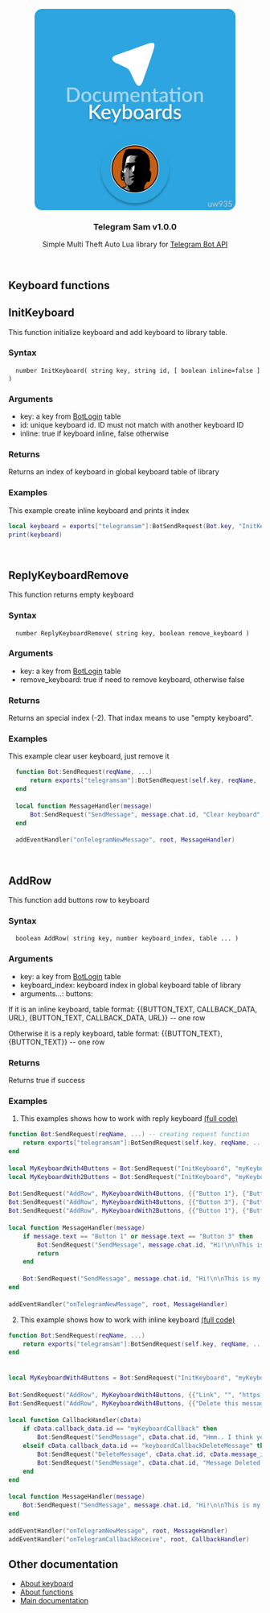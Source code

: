 <p align="center">
  <img align="center" src="../imgs/docs_keyboards.png">
  <h3 align="center">Telegram Sam v1.0.0</h3>
  <p align="center">Simple Multi Theft Auto Lua library for <a href="https://core.telegram.org/bots/api">Telegram Bot API</a><p>
</p>

<br>

## Keyboard functions
## InitKeyboard
This function initialize keyboard and add keyboard to library table.  
### Syntax
```
  number InitKeyboard( string key, string id, [ boolean inline=false ] )
```
### Arguments
+ key: a key from [BotLogin](https://github.com/uw935/mta-telegram-sam/blob/master/docs/docs_main.md#botlogin)</a> table
+ id: unique keyboard id. ID must not match with another keyboard ID
+ inline: true if keyboard inline, false otherwise
### Returns
Returns an index of keyboard in global keyboard table of library
### Examples
This example create inline keyboard and prints it index
```Lua
local keyboard = exports["telegramsam"]:BotSendRequest(Bot.key, "InitKeyboard", "mykeyboard", true)
print(keyboard)
```

<br>

## ReplyKeyboardRemove
This function returns empty keyboard
### Syntax
```
  number ReplyKeyboardRemove( string key, boolean remove_keyboard ) 
```
### Arguments 
+ key: a key from [BotLogin](https://github.com/uw935/mta-telegram-sam/blob/master/docs/docs_main.md#botlogin)</a> table
+ remove_keyboard: true if need to remove keyboard, otherwise false
### Returns 
Returns an special index (-2). That indax means to use "empty keyboard".
### Examples
This example clear user keyboard, just remove it 
```Lua
  function Bot:SendRequest(reqName, ...) 
      return exports["telegramsam"]:BotSendRequest(self.key, reqName, ...)
  end
  
  local function MessageHandler(message)
      Bot:SendRequest("SendMessage", message.chat.id, "Clear keyboard", Bot:SendRequest("ReplyKeyboardRemove", true), true, message.message_id)
  end
  
  addEventHandler("onTelegramNewMessage", root, MessageHandler)
```

<br>

## AddRow
This function add buttons row to keyboard
### Syntax
```
  boolean AddRow( string key, number keyboard_index, table ... )
```
### Arguments
+ key: a key from [BotLogin](https://github.com/uw935/mta-telegram-sam/blob/master/docs/docs_main.md#botlogin)</a> table
+ keyboard_index: keyboard index in global keyboard table of library
+ arguments...: buttons:

If it is an inline keyboard, table format: 
  {{BUTTON_TEXT, CALLBACK_DATA, URL}, {BUTTON_TEXT, CALLBACK_DATA, URL}} -- one row 
  
Otherwise it is a reply keyboard, table format:
  {{BUTTON_TEXT}, {BUTTON_TEXT}} -- one row
### Returns
Returns true if success
### Examples
1. This examples shows how to work with reply keyboard [(full code)](https://github.com/uw935/mta-telegram-sam/tree/master/examples/keyboard/reply_keyboard_bot)
```Lua
function Bot:SendRequest(reqName, ...) -- creating request function
    return exports["telegramsam"]:BotSendRequest(self.key, reqName, ...)
end

local MyKeyboardWith4Buttons = Bot:SendRequest("InitKeyboard", "myKeyboard4but", false)
local MyKeyboardWith2Buttons = Bot:SendRequest("InitKeyboard", "myKeyboard2but", false) -- init reply_keyboard

Bot:SendRequest("AddRow", MyKeyboardWith4Buttons, {{"Button 1"}, {"Button 2"}}) 
Bot:SendRequest("AddRow", MyKeyboardWith4Buttons, {{"Button 3"}, {"Button 4"}}) 
Bot:SendRequest("AddRow", MyKeyboardWith2Buttons, {{"Button 1"}, {"Button 2"}})

local function MessageHandler(message)
    if message.text == "Button 1" or message.text == "Button 3" then 
        Bot:SendRequest("SendMessage", message.chat.id, "Hi!\n\nThis is my keyboard with 2 buttons\nClick to button: ", MyKeyboardWith2Buttons)
        return 
    end

    Bot:SendRequest("SendMessage", message.chat.id, "Hi!\n\nThis is my keyboard with 4 buttons\nClick to button: ", MyKeyboardWith4Buttons)
end

addEventHandler("onTelegramNewMessage", root, MessageHandler)  
```

2. This example shows how to work with inline keyboard [(full code)](https://github.com/uw935/mta-telegram-sam/tree/master/examples/keyboard/inline_keyboard_bot)
```Lua
function Bot:SendRequest(reqName, ...)
    return exports["telegramsam"]:BotSendRequest(self.key, reqName, ...)
end
    

local MyKeyboardWith4Buttons = Bot:SendRequest("InitKeyboard", "myKeyboard4but", true)

Bot:SendRequest("AddRow", MyKeyboardWith4Buttons, {{"Link", "", "https://github.com"}, {"Callback", "myKeyboardCallback"}})  
Bot:SendRequest("AddRow", MyKeyboardWith4Buttons, {{"Delete this message", "keyboardCallbackDeleteMessage"}, {"Button 4", "", "https://google.com/"}})

local function CallbackHandler(cData)
    if cData.callback_data.id == "myKeyboardCallback" then 
        Bot:SendRequest("SendMessage", cData.chat.id, "Hmm.. I think you just click to callback button")
    elseif cData.callback_data.id == "keyboardCallbackDeleteMessage" then
        Bot:SendRequest("DeleteMessage", cData.chat.id, cData.message_id) 
        Bot:SendRequest("SendMessage", cData.chat.id, "Message Deleted!")
    end
end

local function MessageHandler(message) 
    Bot:SendRequest("SendMessage", message.chat.id, "Hi!\n\nThis is my inline keyboard with 4 buttons\nClick them: ", MyKeyboardWith4Buttons)
end

addEventHandler("onTelegramNewMessage", root, MessageHandler)  
addEventHandler("onTelegramCallbackReceive", root, CallbackHandler) 
```

## Other documentation
+ [About keyboard](https://github.com/uw935/mta-telegram-sam/blob/master/docs/docs_keyboards.md)
+ [About functions](https://github.com/uw935/mta-telegram-sam/blob/master/docs/docs_functions.md)
+ [Main documentation](https://github.com/uw935/mta-telegram-sam/blob/master/docs/docs_main.md)

